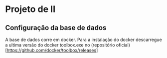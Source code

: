 # Projeto de II

## Configuração da base de dados

A base de dados corre em docker. Para a instalação do docker descarregue a ultima versão do docker toolbox.exe no (repositório oficial)[https://github.com/docker/toolbox/releases]
